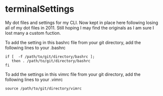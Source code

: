 terminalSettings
================

My dot files and settings for my CLI. Now kept in place here following losing all of my dot files in 2011. Still hoping I may find the originals as I am sure I lost many a custom fuction.

To add the setting in this bashrc file from your git directory, add the following lines to your .bashrc

    if [  -f /path/to/git/directory/bashrc ];
       then . /path/to/git/directory/bashrc
    fi

To add the settings in this vimrc file from your git directory, add the following lines to your .vimrc

    source /path/to/git/directory/vimrc
